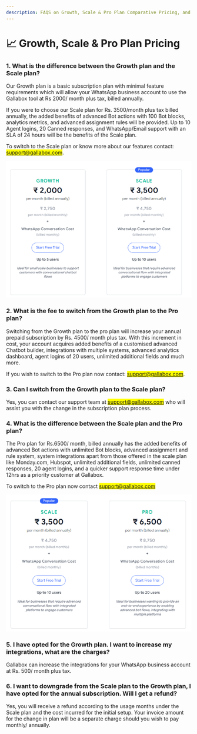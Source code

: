 ```yaml
---
description: FAQS on Growth, Scale & Pro Plan Comparative Pricing, and Subscription.
---
```


# 📈 Growth, Scale & Pro Plan Pricing

### 1. What is the difference between the Growth plan and the Scale plan?&#x20;

Our Growth plan is a basic subscription plan with minimal feature requirements which will allow your WhatsApp business account to use the Gallabox tool at Rs 2000/ month plus tax, billed annually.&#x20;

If you were to choose our Scale plan for Rs. 3500/month plus tax billed annually, the added benefits of advanced Bot actions with 100 Bot blocks,  analytics metrics, and advanced assignment rules will be provided. Up to 10 Agent logins, 20 Canned responses, and WhatsApp/Email support with an SLA of 24 hours will be the benefits of the Scale plan.

To switch to the Scale plan or know more about our features contact: <mark style="color:blue;">support@gallabox.com</mark>.&#x20;

![](../../../.gitbook/assets/plan.PNG)

### 2. What is the fee to switch from the Growth plan to the Pro plan?&#x20;

Switching from the Growth plan to the pro plan will increase your annual prepaid subscription by Rs. 4500/ month plus tax. With this increment in cost, your account acquires added benefits of a customised advanced Chatbot builder, integrations with multiple systems, advanced analytics dashboard, agent logins of 20 users, unlimited additional fields and much more.

If you wish to switch to the Pro plan now contact: <mark style="color:blue;">support@gallabox.com</mark>.

### 3. Can I switch from the Growth plan to the Scale plan?&#x20;

Yes, you can contact our support team at <mark style="color:blue;">support@gallabox.com</mark> who will assist you with the change in the subscription plan process.&#x20;

### 4. What is the difference between the Scale plan and the Pro plan?&#x20;

The Pro plan for Rs.6500/ month, billed annually has the added benefits of advanced Bot actions with unlimited Bot blocks, advanced assignment and rule system, system integrations apart from those offered in the scale plan like Monday.com, Hubspot, unlimited additional fields, unlimited canned responses, 20 agent logins, and a quicker support response time under 12hrs as a priority customer at Gallabox.&#x20;

To switch to the Pro plan now contact <mark style="color:blue;">support@gallabox.com</mark>&#x20;

![](../../../.gitbook/assets/plan1.PNG)

### 5. I have opted for the Growth plan. I want to increase my integrations, what are the charges?&#x20;

Gallabox can increase the integrations for your WhatsApp business account at Rs. 500/ month plus tax.&#x20;

### 6. I want to downgrade from the Scale plan to the Growth plan, I have opted for the annual subscription. Will I get a refund?&#x20;

Yes, you will receive a refund according to the usage months under the Scale plan and the cost incurred for the initial setup. Your invoice amount for the change in plan will be a separate charge should you wish to pay monthly/ annually.
